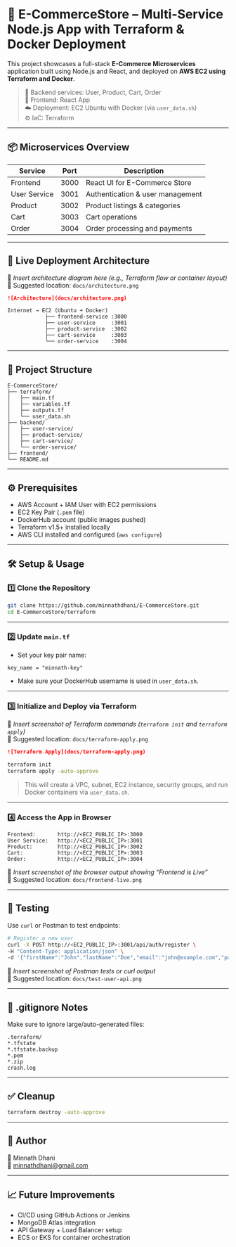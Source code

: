 # 🛒 E-CommerceStore – Multi-Service Node.js App with Terraform & Docker Deployment

This project showcases a full-stack **E-Commerce Microservices** application built using Node.js and React, and deployed on **AWS EC2 using Terraform and Docker**.

> 🔧 Backend services: User, Product, Cart, Order  
> 🎨 Frontend: React App  
> ☁️ Deployment: EC2 Ubuntu with Docker (via `user_data.sh`)  
> ⚙️ IaC: Terraform

---

## 📦 Microservices Overview

| Service       | Port | Description                        |
|---------------|------|------------------------------------|
| Frontend      | 3000 | React UI for E-Commerce Store      |
| User Service  | 3001 | Authentication & user management   |
| Product       | 3002 | Product listings & categories      |
| Cart          | 3003 | Cart operations                    |
| Order         | 3004 | Order processing and payments      |

---

## 🚀 Live Deployment Architecture

📸 *Insert architecture diagram here (e.g., Terraform flow or container layout)*  
📁 Suggested location: `docs/architecture.png`  
```markdown
![Architecture](docs/architecture.png)
```

```
Internet → EC2 (Ubuntu + Docker)
            ├── frontend-service :3000
            ├── user-service     :3001
            ├── product-service  :3002
            ├── cart-service     :3003
            └── order-service    :3004
```

---

## 📁 Project Structure

```
E-CommerceStore/
├── terraform/
│   ├── main.tf
│   ├── variables.tf
│   ├── outputs.tf
│   └── user_data.sh
├── backend/
│   ├── user-service/
│   ├── product-service/
│   ├── cart-service/
│   └── order-service/
├── frontend/
└── README.md
```

---

## ⚙️ Prerequisites

- AWS Account + IAM User with EC2 permissions
- EC2 Key Pair (`.pem` file)
- DockerHub account (public images pushed)
- Terraform v1.5+ installed locally
- AWS CLI installed and configured (`aws configure`)

---

## 🛠️ Setup & Usage

### 1️⃣ Clone the Repository

```bash
git clone https://github.com/minnathdhani/E-CommerceStore.git
cd E-CommerceStore/terraform
```

---

### 2️⃣ Update `main.tf`

- Set your key pair name:
```hcl
key_name = "minnath-key"
```

- Make sure your DockerHub username is used in `user_data.sh`.

---

### 3️⃣ Initialize and Deploy via Terraform

📸 *Insert screenshot of Terraform commands (`terraform init` and `terraform apply`)*  
📁 Suggested location: `docs/terraform-apply.png`  
```markdown
![Terraform Apply](docs/terraform-apply.png)
```

```bash
terraform init
terraform apply -auto-approve
```

> This will create a VPC, subnet, EC2 instance, security groups, and run Docker containers via `user_data.sh`.

---

### 4️⃣ Access the App in Browser

```
Frontend:       http://<EC2_PUBLIC_IP>:3000
User Service:   http://<EC2_PUBLIC_IP>:3001
Product:        http://<EC2_PUBLIC_IP>:3002
Cart:           http://<EC2_PUBLIC_IP>:3003
Order:          http://<EC2_PUBLIC_IP>:3004
```

📸 *Insert screenshot of the browser output showing “Frontend is Live”*  
📁 Suggested location: `docs/frontend-live.png`

---

## 🧪 Testing

Use `curl` or Postman to test endpoints:

```bash
# Register a new user
curl -X POST http://<EC2_PUBLIC_IP>:3001/api/auth/register \
-H "Content-Type: application/json" \
-d '{"firstName":"John","lastName":"Doe","email":"john@example.com","password":"password123"}'
```

📸 *Insert screenshot of Postman tests or curl output*  
📁 Suggested location: `docs/test-user-api.png`

---

## 📂 .gitignore Notes

Make sure to ignore large/auto-generated files:

```
.terraform/
*.tfstate
*.tfstate.backup
*.pem
*.zip
crash.log
```

---

## ✅ Cleanup

```bash
terraform destroy -auto-approve
```

---

## 📌 Author

👤 Minnath Dhani  
📧 minnathdhani@gmail.com

---

## 📈 Future Improvements

- CI/CD using GitHub Actions or Jenkins
- MongoDB Atlas integration
- API Gateway + Load Balancer setup
- ECS or EKS for container orchestration
